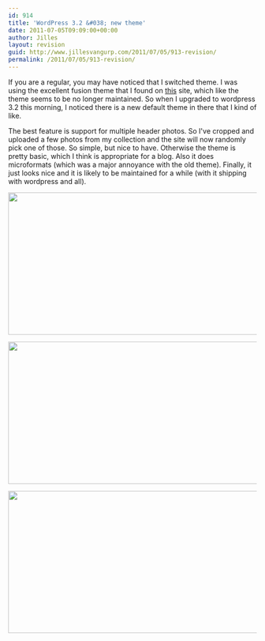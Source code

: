 ```yaml
---
id: 914
title: 'WordPress 3.2 &#038; new theme'
date: 2011-07-05T09:09:00+00:00
author: Jilles
layout: revision
guid: http://www.jillesvangurp.com/2011/07/05/913-revision/
permalink: /2011/07/05/913-revision/
---
```

If you are a regular, you may have noticed that I switched theme. I was using the excellent fusion theme that I found on <a href="http://digitalnature.ro/">this</a> site, which like the theme seems to be no longer maintained. So when I upgraded to wordpress 3.2 this morning, I noticed there is a new default theme in there that I kind of like.

The best feature is support for multiple header photos. So I've cropped and uploaded a few photos from my collection and the site will now randomly pick one of those. So simple, but nice to have. Otherwise the theme is pretty basic, which I think is appropriate for a blog. Also it does microformats (which was a major annoyance with the old theme). Finally, it just looks nice and it is likely to be maintained for a while (with it shipping with wordpress and all).

<a href="http://www.jillesvangurp.com/?attachment_id=907" rel="attachment wp-att-907"><img src="http://www.jillesvangurp.com/wp-content/uploads/2011/07/wp_sunset_reykjavik.jpg" alt="" title="wp_sunset_reykjavik.jpg" width="1000" height="288" class="aligncenter size-full wp-image-907" /></a>

<a href="http://www.jillesvangurp.com/?attachment_id=908" rel="attachment wp-att-908"><img src="http://www.jillesvangurp.com/wp-content/uploads/2011/07/wp_iceland_waterfall.jpg" alt="" title="wp_iceland_waterfall.jpg" width="1000" height="288" class="aligncenter size-full wp-image-908" /></a>

<a href="http://www.jillesvangurp.com/?attachment_id=909" rel="attachment wp-att-909"><img src="http://www.jillesvangurp.com/wp-content/uploads/2011/07/wp_lisbon_station.jpg" alt="" title="wp_lisbon_station.jpg" width="1000" height="288" class="aligncenter size-full wp-image-909" /></a>

